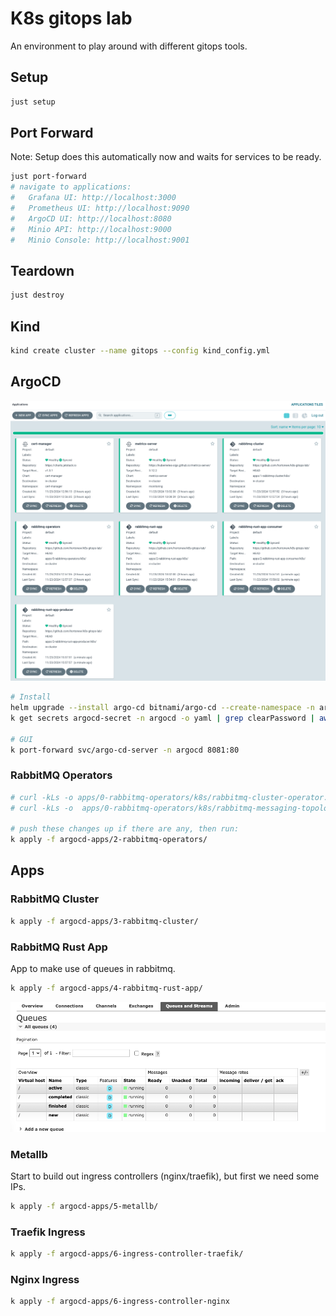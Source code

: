 # K8s gitops lab

An environment to play around with different gitops tools.

## Setup

```sh
just setup
```

## Port Forward

Note: Setup does this automatically now and waits for services to be ready.

```sh
just port-forward
# navigate to applications: 
#   Grafana UI: http://localhost:3000
#   Prometheus UI: http://localhost:9090
#   ArgoCD UI: http://localhost:8080
#   Minio API: http://localhost:9000
#   Minio Console: http://localhost:9001
```

## Teardown

```sh
just destroy
```

## Kind

```sh
kind create cluster --name gitops --config kind_config.yml
```

## ArgoCD

![ArgoCD Applications](images/argocd-applications.png)

```sh
# Install
helm upgrade --install argo-cd bitnami/argo-cd --create-namespace -n argocd -f helm/values/argocd.yml
k get secrets argocd-secret -n argocd -o yaml | grep clearPassword | awk '{print $2}' | base64 -d

# GUI
k port-forward svc/argo-cd-server -n argocd 8081:80
```

### RabbitMQ Operators

```sh
# curl -kLs -o apps/0-rabbitmq-operators/k8s/rabbitmq-cluster-operator.yml https://github.com/rabbitmq/cluster-operator/releases/latest/download/cluster-operator.yml  
# curl -kLs -o  apps/0-rabbitmq-operators/k8s/rabbitmq-messaging-topology-operator.yml https://github.com/rabbitmq/messaging-topology-operator/releases/latest/download/messaging-topology-operator-with-certmanager.yaml

# push these changes up if there are any, then run:
k apply -f argocd-apps/2-rabbitmq-operators/
```

## Apps

### RabbitMQ Cluster

```sh
k apply -f argocd-apps/3-rabbitmq-cluster/
```

### RabbitMQ Rust App

App to make use of queues in rabbitmq.

```sh
k apply -f argocd-apps/4-rabbitmq-rust-app/
```

![RabbitMQ Queues](images/rabbitmq-queues.png)

### Metallb

Start to build out ingress controllers (nginx/traefik), but first we need some IPs.

```sh
k apply -f argocd-apps/5-metallb/
```

### Traefik Ingress

```sh
k apply -f argocd-apps/6-ingress-controller-traefik/
```

### Nginx Ingress

```sh
k apply -f argocd-apps/6-ingress-controller-nginx
```
